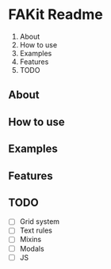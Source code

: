 # FAKit Readme
1. About
1. How to use
1. Examples
1. Features
1. TODO

## About
## How to use
## Examples
## Features
## TODO
- [ ] Grid system
- [ ] Text rules
- [ ] Mixins
- [ ] Modals
- [ ] JS